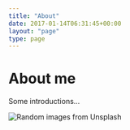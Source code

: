 ```yaml
---
title: "About"
date: 2017-01-14T06:31:45+00:00
layout: "page"
type: page
---
```


# About me

Some introductions...

![Random images from Unsplash](https://source.unsplash.com/random/1000x500)